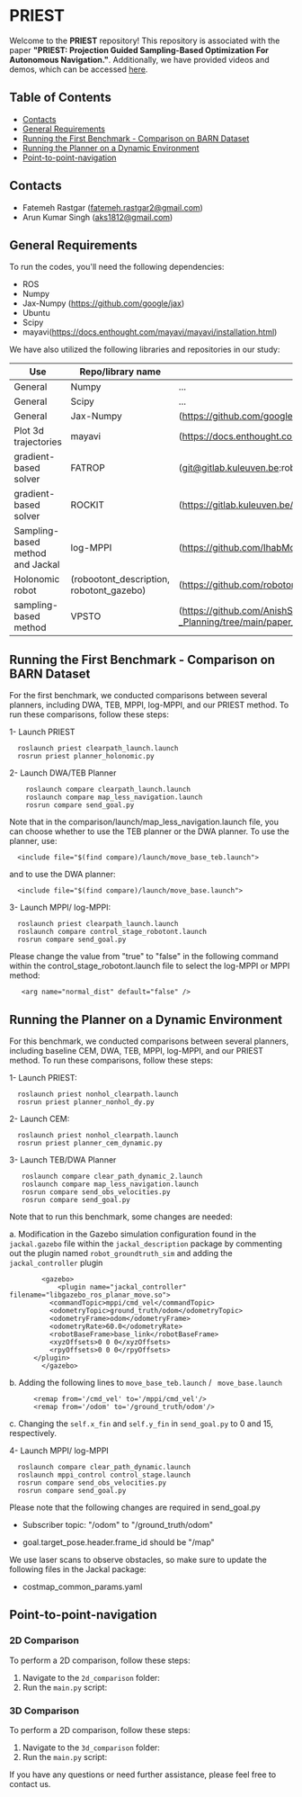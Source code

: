 # PRIEST
Welcome to the **PRIEST** repository! This repository is associated with the paper **"PRIEST: Projection Guided Sampling-Based Optimization For Autonomous Navigation."**. Additionally, we have provided videos and demos, which can be accessed [here](https://sites.google.com/view/priest-optimization). 

## Table of Contents
- [Contacts](#Contacts)
- [General Requirements](#General-Requirements)
- [Running the First Benchmark - Comparison on BARN Dataset](#Running-the-First-Benchmark-Comparison-on-BARN-Dataset)
- [Running the Planner on a Dynamic Environment](Running-the-Planner-on-a-Dynamic-Environment)
- [Point-to-point-navigation](#Point-to-point-navigation)


## Contacts
- Fatemeh Rastgar (fatemeh.rastgar2@gmail.com)
- Arun Kumar Singh (aks1812@gmail.com)

## General Requirements

To run the codes, you'll need the following dependencies:
- ROS
- Numpy
- Jax-Numpy (https://github.com/google/jax)
- Ubuntu
- Scipy
- mayavi(https://docs.enthought.com/mayavi/mayavi/installation.html)

We have also utilized the following libraries and repositories in our study:

| Use| Repo/library name | Links |
| --- | --- |---|
| General | Numpy |...|
| General | Scipy |...|
| General | Jax-Numpy|(https://github.com/google/jax)|
|Plot 3d trajectories|mayavi|(https://docs.enthought.com/mayavi/mayavi/installation.html)|
|gradient-based solver | FATROP |(git@gitlab.kuleuven.be:robotgenskill/fatrop/fatrop.git)| 
|gradient-based solver |ROCKIT |(https://gitlab.kuleuven.be/meco-software/rockit)|
|Sampling-based method and Jackal| log-MPPI |(https://github.com/IhabMohamed/log-MPPI_ros)|
|Holonomic robot |(robootont_description, robotont_gazebo)| (https://github.com/robotont)|
|sampling-based method|VPSTO|(https://github.com/AnishShr/Optimization_Robot_Motion-_Planning/tree/main/paper_vpsto)|


## Running the First Benchmark - Comparison on BARN Dataset

For the first benchmark, we conducted comparisons between several planners, including DWA, TEB, MPPI, log-MPPI, and our PRIEST method.
To run these comparisons, follow these steps:

1- Launch PRIEST

      roslaunch priest clearpath_launch.launch
      rosrun priest planner_holonomic.py

2- Launch DWA/TEB Planner
  
        roslaunch compare clearpath_launch.launch
        roslaunch compare map_less_navigation.launch
        rosrun compare send_goal.py

Note that in the comparison/launch/map_less_navigation.launch file, you can choose whether to use the TEB planner or the DWA planner. To use the planner, use:

      <include file="$(find compare)/launch/move_base_teb.launch">
      
and to use the DWA planner:

      <include file="$(find compare)/launch/move_base.launch">
      
3- Launch MPPI/ log-MPPI:

      roslaunch priest clearpath_launch.launch
      roslaunch compare control_stage_robotont.launch
      rosrun compare send_goal.py

Please change the value from "true" to "false" in the following command within the control_stage_robotont.launch file to select the log-MPPI or MPPI method: 

       <arg name="normal_dist" default="false" />

## Running the Planner on a Dynamic Environment

For this benchmark, we conducted comparisons between several planners, including baseline CEM, DWA, TEB, MPPI, log-MPPI, and our PRIEST method.
To run these comparisons, follow these steps:

1- Launch PRIEST:

      roslaunch priest nonhol_clearpath.launch
      rosrun priest planner_nonhol_dy.py

2- Launch CEM:

      roslaunch priest nonhol_clearpath.launch
      rosrun priest planner_cem_dynamic.py

3- Launch TEB/DWA Planner

       roslaunch compare clear_path_dynamic_2.launch 
       roslaunch compare map_less_navigation.launch
       rosrun compare send_obs_velocities.py
       rosrun compare send_goal.py

 Note that to run this benchmark, some changes are needed:
 
 a. Modification in the Gazebo simulation configuration found in the `jackal.gazebo` file within the `jackal_description` package by commenting out the plugin named `robot_groundtruth_sim` and adding the `jackal_controller` plugin 

      
            <gazebo>
                <plugin name="jackal_controller" filename="libgazebo_ros_planar_move.so">
              <commandTopic>mppi/cmd_vel</commandTopic>
              <odometryTopic>ground_truth/odom</odometryTopic>
              <odometryFrame>odom</odometryFrame>
              <odometryRate>60.0</odometryRate>
              <robotBaseFrame>base_link</robotBaseFrame>
              <xyzOffsets>0 0 0</xyzOffsets>
              <rpyOffsets>0 0 0</rpyOffsets>
          </plugin>
            </gazebo>


 b. Adding the following lines to `move_base_teb.launch` / ` move_base.launch`

          <remap from='/cmd_vel' to='/mppi/cmd_vel'/>
          <remap from='/odom' to='/ground_truth/odom'/>

 c. Changing the `self.x_fin` and `self.y_fin` in `send_goal.py` to 0 and 15, respectively. 

4- Launch MPPI/ log-MPPI

      roslaunch compare clear_path_dynamic.launch 
      roslaunch mppi_control control_stage.launch
      rosrun compare send_obs_velocities.py
      rosrun compare send_goal.py

Please note that the following changes are required in send_goal.py 

- Subscriber topic: "/odom" to "/ground_truth/odom"
  
- goal.target_pose.header.frame_id should be "/map"



 We use laser scans to observe obstacles, so make sure to update the following files in the Jackal package:

- costmap_common_params.yaml

## Point-to-point-navigation
### 2D Comparison
To perform a 2D comparison, follow these steps:

1. Navigate to the `2d_comparison` folder:
2. Run the `main.py` script:

### 3D Comparison
To perform a 2D comparison, follow these steps:

1. Navigate to the `3d_comparison` folder:
2. Run the `main.py` script:

  
If you have any questions or need further assistance, please feel free to contact us.
      
      

